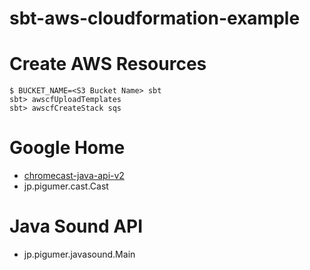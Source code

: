 sbt-aws-cloudformation-example
==============================

# Create AWS Resources

```
$ BUCKET_NAME=<S3 Bucket Name> sbt
sbt> awscfUploadTemplates
sbt> awscfCreateStack sqs
```

# Google Home

* [chromecast-java-api-v2](https://github.com/vitalidze/chromecast-java-api-v2)
* jp.pigumer.cast.Cast

# Java Sound API

* jp.pigumer.javasound.Main
